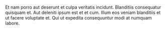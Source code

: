 Et nam porro aut deserunt et culpa veritatis incidunt. Blanditiis consequatur quisquam et. Aut deleniti ipsum est et et cum. Illum eos veniam blanditiis et ut facere voluptate et. Qui ut expedita consequuntur modi at numquam labore.